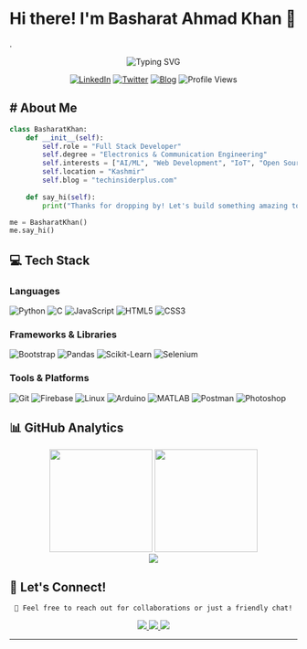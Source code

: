 # Hi there! I'm Basharat Ahmad Khan 👋
.
<div align="center">
  <img src="https://readme-typing-svg.herokuapp.com?font=Fira+Code&weight=600&size=28&duration=3000&pause=1000&color=58A6FF&center=true&vCenter=true&random=false&width=600&lines=Electronics+%26+Communication+Engineer;Python+Developer;SEO+Expert;Web+Developer" alt="Typing SVG" />
</div>


<div align="center">
  
  [![LinkedIn](https://img.shields.io/badge/LinkedIn-0A66C2?style=for-the-badge&logo=linkedin&logoColor=white)](https://www.linkedin.com/in/khanbasharat/)
  [![Twitter](https://img.shields.io/badge/Twitter-1DA1F2?style=for-the-badge&logo=twitter&logoColor=white)](https://x.com/KhanBasharat3a1)
  [![Blog](https://img.shields.io/badge/Blog-FF5722?style=for-the-badge&logo=blogger&logoColor=white)](https://www.techinsiderplus.com)
  ![Profile Views](https://komarev.com/ghpvc/?username=khanbasharat3a1&color=58A6FF&style=for-the-badge)
  
</div>

## # About Me

```python
class BasharatKhan:
    def __init__(self):
        self.role = "Full Stack Developer"
        self.degree = "Electronics & Communication Engineering"
        self.interests = ["AI/ML", "Web Development", "IoT", "Open Source"]
        self.location = "Kashmir"
        self.blog = "techinsiderplus.com"
        
    def say_hi(self):
        print("Thanks for dropping by! Let's build something amazing together!")

me = BasharatKhan()
me.say_hi()
```

## 💻 Tech Stack

### Languages
![Python](https://img.shields.io/badge/Python-3776AB?style=for-the-badge&logo=python&logoColor=white)
![C](https://img.shields.io/badge/C-00599C?style=for-the-badge&logo=c&logoColor=white)
![JavaScript](https://img.shields.io/badge/JavaScript-F7DF1E?style=for-the-badge&logo=javascript&logoColor=black)
![HTML5](https://img.shields.io/badge/HTML5-E34F26?style=for-the-badge&logo=html5&logoColor=white)
![CSS3](https://img.shields.io/badge/CSS3-1572B6?style=for-the-badge&logo=css3&logoColor=white)

### Frameworks & Libraries
![Bootstrap](https://img.shields.io/badge/Bootstrap-563D7C?style=for-the-badge&logo=bootstrap&logoColor=white)
![Pandas](https://img.shields.io/badge/Pandas-150458?style=for-the-badge&logo=pandas&logoColor=white)
![Scikit-Learn](https://img.shields.io/badge/Scikit--Learn-F7931E?style=for-the-badge&logo=scikit-learn&logoColor=white)
![Selenium](https://img.shields.io/badge/Selenium-43B02A?style=for-the-badge&logo=selenium&logoColor=white)

### Tools & Platforms
![Git](https://img.shields.io/badge/Git-F05032?style=for-the-badge&logo=git&logoColor=white)
![Firebase](https://img.shields.io/badge/Firebase-FFCA28?style=for-the-badge&logo=firebase&logoColor=black)
![Linux](https://img.shields.io/badge/Linux-FCC624?style=for-the-badge&logo=linux&logoColor=black)
![Arduino](https://img.shields.io/badge/Arduino-00979D?style=for-the-badge&logo=arduino&logoColor=white)
![MATLAB](https://img.shields.io/badge/MATLAB-0076A8?style=for-the-badge&logo=mathworks&logoColor=white)
![Postman](https://img.shields.io/badge/Postman-FF6C37?style=for-the-badge&logo=postman&logoColor=white)
![Photoshop](https://img.shields.io/badge/Photoshop-31A8FF?style=for-the-badge&logo=adobe-photoshop&logoColor=white)

## 📊 GitHub Analytics

<div align="center">
  <img height="180em" src="https://github-readme-stats-fawn-six-96.vercel.app/api?username=khanbasharat3a1&show_icons=true&theme=tokyonight&include_all_commits=true&count_private=true"/>
  <img height="180em" src="https://github-readme-stats-fawn-six-96.vercel.app/api/top-langs/?username=khanbasharat3a1&layout=compact&langs_count=8&theme=tokyonight"/>
</div>

<div align="center">
  <img src="https://github-readme-streak-stats.herokuapp.com/?user=khanbasharat3a1&theme=tokyonight&hide_border=false" />
</div>



## 🤝 Let's Connect!

<div align="center">
  
  ```
  📧 Feel free to reach out for collaborations or just a friendly chat!
  ```
  
  <a href="https://www.linkedin.com/in/khanbasharat/">
    <img src="https://img.shields.io/badge/Let's%20Connect-0A66C2?style=for-the-badge&logo=linkedin&logoColor=white" />
  </a>
  <a href="https://x.com/KhanBasharat3a1">
    <img src="https://img.shields.io/badge/Follow%20Me-1DA1F2?style=for-the-badge&logo=twitter&logoColor=white" />
  </a>
  <a href="https://www.khanbasharat.com">
    <img src="https://img.shields.io/badge/Read%20My%20Blog-FF5722?style=for-the-badge&logo=blogger&logoColor=white" />
  </a>
</div>

---
